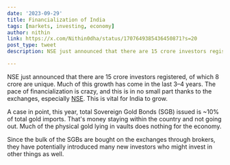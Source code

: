 ```yaml
---
date: '2023-09-29'
title: Financialization of India
tags: [markets, investing, economy]
author: nithin
link: https://x.com/Nithin0dha/status/1707649385436450871?s=20
post_type: tweet
description: NSE just announced that there are 15 crore investors registered...

---
```


NSE just announced that there are 15 crore investors registered, of which 8 crore are unique. Much of this growth has come in the last 3–4 years. The pace of financialization is crazy, and this is in no small part thanks to the exchanges, especially [NSE](https://twitter.com/NSEIndia). This is vital for India to grow.

A case in point, this year, total Sovereign Gold Bonds (SGB) issued is ~10% of total gold imports. That's money staying within the country and not going out. Much of the physical gold lying in vaults does nothing for the economy.

Since the bulk of the SGBs are bought on the exchanges through brokers, they have potentially introduced many new investors who might invest in other things as well.
